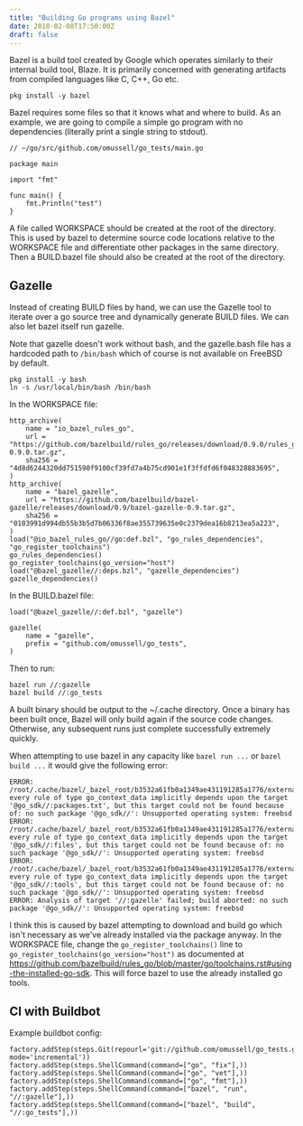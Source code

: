 ```yaml
---
title: "Building Go programs using Bazel"
date: 2018-02-08T17:50:00Z
draft: false
---
```


Bazel is a build tool created by Google which operates similarly to their internal build tool, Blaze. It is primarily concerned with generating artifacts from compiled languages like C, C++, Go etc. 

`pkg install -y bazel`

Bazel requires some files so that it knows what and where to build. As an example, we are going to compile a simple go program with no dependencies (literally print a single string to stdout).

```
// ~/go/src/github.com/omussell/go_tests/main.go

package main

import "fmt"

func main() {
	fmt.Println("test")
}
```

A file called WORKSPACE should be created at the root of the directory. This is used by bazel to determine source code locations relative to the WORKSPACE file and differentiate other packages in the same directory. Then a BUILD.bazel file should also be created at the root of the directory. 




Gazelle
---

Instead of creating BUILD files by hand, we can use the Gazelle tool to iterate over a go source tree and dynamically generate BUILD files. We can also let bazel itself run gazelle.

Note that gazelle doesn't work without bash, and the gazelle.bash file has a hardcoded path to `/bin/bash` which of course is not available on FreeBSD by default.

```
pkg install -y bash
ln -s /usr/local/bin/bash /bin/bash
```

In the WORKSPACE file:

```
http_archive(
    name = "io_bazel_rules_go",
    url = "https://github.com/bazelbuild/rules_go/releases/download/0.9.0/rules_go-0.9.0.tar.gz",
    sha256 = "4d8d6244320dd751590f9100cf39fd7a4b75cd901e1f3ffdfd6f048328883695",
)
http_archive(
    name = "bazel_gazelle",
    url = "https://github.com/bazelbuild/bazel-gazelle/releases/download/0.9/bazel-gazelle-0.9.tar.gz",
    sha256 = "0103991d994db55b3b5d7b06336f8ae355739635e0c2379dea16b8213ea5a223",
)
load("@io_bazel_rules_go//go:def.bzl", "go_rules_dependencies", "go_register_toolchains")
go_rules_dependencies()
go_register_toolchains(go_version="host")
load("@bazel_gazelle//:deps.bzl", "gazelle_dependencies")
gazelle_dependencies()
```

In the BUILD.bazel file:

```
load("@bazel_gazelle//:def.bzl", "gazelle")

gazelle(
    name = "gazelle",
    prefix = "github.com/omussell/go_tests",
)
```

Then to run:

```
bazel run //:gazelle
bazel build //:go_tests
```

A built binary should be output to the ~/.cache directory. Once a binary has been built once, Bazel will only build again if the source code changes. Otherwise, any subsequent runs just complete successfully extremely quickly.

When attempting to use bazel in any capacity like `bazel run ...` or `bazel build ...` it would give the following error:

```
ERROR: /root/.cache/bazel/_bazel_root/b3532a61fb0a1349ae431191285a1776/external/io_bazel_rules_go/BUILD.bazel:7:1: every rule of type go_context_data implicitly depends upon the target '@go_sdk//:packages.txt', but this target could not be found because of: no such package '@go_sdk//': Unsupported operating system: freebsd
ERROR: /root/.cache/bazel/_bazel_root/b3532a61fb0a1349ae431191285a1776/external/io_bazel_rules_go/BUILD.bazel:7:1: every rule of type go_context_data implicitly depends upon the target '@go_sdk//:files', but this target could not be found because of: no such package '@go_sdk//': Unsupported operating system: freebsd
ERROR: /root/.cache/bazel/_bazel_root/b3532a61fb0a1349ae431191285a1776/external/io_bazel_rules_go/BUILD.bazel:7:1: every rule of type go_context_data implicitly depends upon the target '@go_sdk//:tools', but this target could not be found because of: no such package '@go_sdk//': Unsupported operating system: freebsd
ERROR: Analysis of target '//:gazelle' failed; build aborted: no such package '@go_sdk//': Unsupported operating system: freebsd
```

I think this is caused by bazel attempting to download and build go which isn't necessary as we've already installed via the package anyway. In the WORKSPACE file, change the `go_register_toolchains()` line to `go_register_toolchains(go_version="host")` as documented at https://github.com/bazelbuild/rules_go/blob/master/go/toolchains.rst#using-the-installed-go-sdk. This will force bazel to use the already installed go tools.

CI with Buildbot
---


Example buildbot config:

```
factory.addStep(steps.Git(repourl='git://github.com/omussell/go_tests.git', mode='incremental'))
factory.addStep(steps.ShellCommand(command=["go", "fix"],))
factory.addStep(steps.ShellCommand(command=["go", "vet"],))
factory.addStep(steps.ShellCommand(command=["go", "fmt"],))
factory.addStep(steps.ShellCommand(command=["bazel", "run", "//:gazelle"],))
factory.addStep(steps.ShellCommand(command=["bazel", "build", "//:go_tests"],))
```
